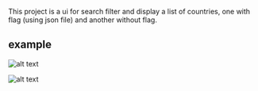 This project is a ui for search filter and display a list of countries, one with flag (using json file) and another without flag.

## example

![alt text](https://i.ibb.co/CBdNzH3/Screen-Shot-2020-08-12-at-3-25-05-pm.png)

![alt text](https://i.ibb.co/y4v75fq/Screen-Shot-2020-08-12-at-3-26-41-pm.png)


